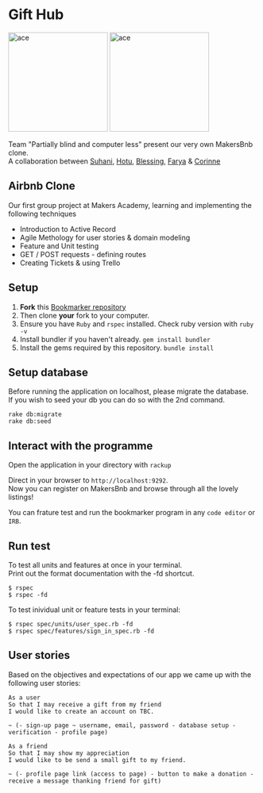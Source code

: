 Gift Hub
==================

<div align="left"> 
  <img src="client/src/images/lonely-boy.gif" alt="ace" width="200"/> </a> 
  <img src="client/src/images/gift1.gif" alt="ace" width="200"/> </a> 
<div>

Team "Partially blind and computer less" present our very own MakersBnb clone.\
A collaboration between [Suhani](https://github.com/suhani-zaman), [Hotu](https://github.com/ClaimingCookie5), [Blessing](https://github.com/BlessingUb), [Farya](https://github.com/Xfarya) & [Corinne](https://github.com/CorinneBosch)


## Airbnb Clone
Our first group project at Makers Academy, learning and implementing the following techniques

- Introduction to Active Record
- Agile Methology for user stories & domain modeling
- Feature and Unit testing
- GET / POST requests - defining routes
- Creating Tickets & using Trello

## Setup

1. **Fork** this [Bookmarker repository](https://github.com/CorinneBosch/gift-hub/) 
2. Then clone **your** fork to your computer.
3. Ensure you have `Ruby` and `rspec` installed. Check ruby version with `ruby -v`
4. Install bundler if you haven't already.
`gem install bundler`
5. Install the gems required by this repository.
`bundle install`

## Setup database

Before running the application on localhost, please migrate the database.\
If you wish to seed your db you can do so with the 2nd command.
```
rake db:migrate
rake db:seed
```

## Interact with the programme

Open the application in your directory with `rackup`

Direct in your browser to `http://localhost:9292`.\
Now you can register on MakersBnb and browse through all the lovely listings!

You can frature test and run the bookmarker program in any `code editor` or `IRB`. 

## Run test 

To test all units and features at once in your terminal.\
Print out the format documentation with the -fd shortcut.
```
$ rspec
$ rspec -fd
```

To test inividual unit or feature tests in your terminal:
```
$ rspec spec/units/user_spec.rb -fd
$ rspec spec/features/sign_in_spec.rb -fd
```

## User stories
Based on the objectives and expectations of our app we came up with the following user stories:

```
As a user
So that I may receive a gift from my friend
I would like to create an account on TBC.

~ (- sign-up page ~ username, email, password - database setup - verification - profile page)

As a friend
So that I may show my appreciation
I would like to be send a small gift to my friend.

~ (- profile page link (access to page) - button to make a donation - receive a message thanking friend for gift)
```




